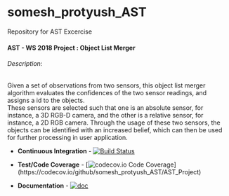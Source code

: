 # somesh_protyush_AST
Repository for AST Excercise
#### AST - WS 2018 Project : Object List Merger <br />
###### Description:<br />
Given a set of observations from two sensors, this object list merger algorithm evaluates the confidences of the two sensor readings, and assigns a id to the objects.<br />
These sensors are selected such that one is an absolute sensor, for instance, a 3D RGB-D camera, and the other is a relative sensor, for instance, a 2D RGB camera. Through the usage of these two sensors, the objects can be identified with an increased belief, which can then be used for further processing in user application.<br />

+ **Continuous Integration** - [![Build Status](https://travis-ci.com/someshdev/somesh_protyush_AST.svg?branch=master)](https://travis-ci.com/someshdev/somesh_protyush_AST)

+ **Test/Code Coverage** - [![codecov.io Code Coverage](https://img.shields.io/codecov/gh/github/somesh_protyush_AST/AST_Project.svg?)](https://codecov.io/github/somesh_protyush_AST/AST_Project)


+ **Documentation** - [![doc](https://img.shields.io/badge/test%20report-master-blue.svg?style=flat)](https://github.com/someshdev/somesh_protyush_AST/blob/master/AST_Project/documentation.pdf)
